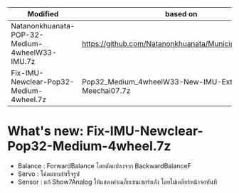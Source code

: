 |                    Modified                    |                         based on                        |
| ---------------------------------------------- | ------------------------------------------------------- |
| Natanonkhuanata-POP-32-Medium-4wheelW33-IMU.7z | https://github.com/Natanonkhuanata/Municipality_Robot68 |
| Fix-IMU-Newclear-Pop32-Medium-4wheel.7z        | Pop32_Medium_4wheelW33-New-IMU-Extra-Meechai07.7z       |

# What's new: Fix-IMU-Newclear-Pop32-Medium-4wheel.7z
- Balance : ForwardBalance โดยดัดแปลงจาก BackwardBalanceF
- Servo : โค้ดแบบสำเร็จรูป
- Sensor : แก้ Show7Analog ให้แสดงค่าเฉลี่ยเซนเซอร์หลัง โดยไม่เคลียร์หน้าจอทันที

